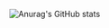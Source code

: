 ![Anurag's GitHub stats](https://github-readme-stats.vercel.app/api?username=nezzeur&show_icons=true)
